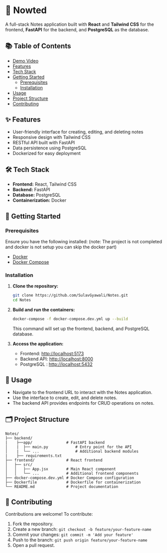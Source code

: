 # 📝 Nowted

A full-stack Notes application built with **React** and **Tailwind CSS** for the frontend, **FastAPI** for the backend, and **PostgreSQL** as the database.

## 📚 Table of Contents

- [Demo Video](https://youtu.be/87bEpnDUHAM)
- [Features](#features)
- [Tech Stack](#tech-stack)
- [Getting Started](#getting-started)
  - [Prerequisites](#prerequisites)
  - [Installation](#installation)
- [Usage](#usage)
- [Project Structure](#project-structure)
- [Contributing](#contributing)

## ✨ Features

- User-friendly interface for creating, editing, and deleting notes
- Responsive design with Tailwind CSS
- RESTful API built with FastAPI
- Data persistence using PostgreSQL
- Dockerized for easy deployment

## 🛠️ Tech Stack

- **Frontend:** React, Tailwind CSS
- **Backend:** FastAPI
- **Database:** PostgreSQL
- **Containerization:** Docker

## 🚀 Getting Started

### Prerequisites

Ensure you have the following installed:
(note: The project is not completed and docker is not setup you can skip the docker part)

- [Docker](https://www.docker.com/get-started)
- [Docker Compose](https://docs.docker.com/compose/install/)

### Installation

1. **Clone the repository:**

   ```bash
   git clone https://github.com/SulavGyawali/Notes.git
   cd Notes
   ```

2. **Build and run the containers:**

   ```bash
   docker-compose -f docker-compose.dev.yml up --build
   ```

   This command will set up the frontend, backend, and PostgreSQL database.

3. **Access the application:**

   - Frontend: [http://localhost:5173](http://localhost:5173)
   - Backend API: [http://localhost:8000](http://localhost:8000)
   - PostgreSQL : [http://localhost:5432](http://localhost:5432)

## 📖 Usage

- Navigate to the frontend URL to interact with the Notes application.
- Use the interface to create, edit, and delete notes.
- The backend API provides endpoints for CRUD operations on notes.

## 🗂️ Project Structure

```
Notes/
├── backend/
|    ├──app/               # FastAPI backend
│    |  ├── main.py            # Entry point for the API
│    |  └── ...                # Additional backend modules
|    ├── requirements.txt
├── frontend/              # React frontend
│   ├── src/
│   │   ├── App.jsx        # Main React component
│   │   └── ...            # Additional frontend components
├── docker-compose.dev.yml # Docker Compose configuration
├── Dockerfile             # Dockerfile for containerization
└── README.md              # Project documentation
```

## 🤝 Contributing

Contributions are welcome! To contribute:

1. Fork the repository.
2. Create a new branch: `git checkout -b feature/your-feature-name`
3. Commit your changes: `git commit -m 'Add your feature'`
4. Push to the branch: `git push origin feature/your-feature-name`
5. Open a pull request.

